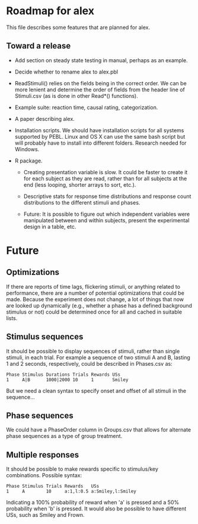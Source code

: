 Roadmap for alex
================

This file describes some features that are planned for alex.

Toward a release
----------------

- Add section on steady state testing in manual, perhaps as an
  example.

- Decide whether to rename alex to alex.pbl

- ReadStimuli() relies on the fields being in the correct order. We
  can be more lenient and determine the order of fields from the
  header line of Stimuli.csv (as is done in other Read*() functions).

- Example suite: reaction time, causal rating, categorization. 

- A paper describing alex.

- Installation scripts. We should have installation scripts for all
  systems supported by PEBL. Linux and OS X can use the same bash
  script but will probably have to install into different
  folders. Research needed for Windows.

- R package. 

  - Creating presentation variable is slow. It could be faster to
    create it for each subject as they are read, rather than for all
    subjects at the end (less looping, shorter arrays to sort, etc.).

  - Descriptive stats for response time distributions and response
    count distributions to the different stimuli and phases.

  - Future: It is possible to figure out which independent variables
    were manipulated between and within subjects, present the
    experimental design in a table, etc.


Future
======

Optimizations
-------------

If there are reports of time lags, flickering stimuli, or anything
related to performance, there are a number of potential optimizations
that could be made. Because the experiment does not change, a lot of
things that now are looked up dynamically (e.g., whether a phase has a
defined background stimulus or not) could be determined once for all
and cached in suitable lists.


Stimulus sequences
------------------

It should be possible to display sequences of stimuli, rather than
single stimuli, in each trial. For example a sequence of two stimuli A
and B, lasting 1 and 2 seconds, respectively, could be described in
Phases.csv as:

    Phase Stimulus Durations Trials Rewards USs
    1     A|B      1000|2000 10     1       Smiley

But we need a clean syntax to specify onset and offset of all stimuli
in the sequence...


Phase sequences
---------------

We could have a PhaseOrder column in Groups.csv that allows for
alternate phase sequences as a type of group treatment.


Multiple responses
------------------

It should be possible to make rewards specific to stimulus/key
combinations. Possible syntax:

    Phase Stimulus Trials Rewards   USs
    1     A        10     a:1,l:0.5 a:Smiley,l:Smiley

Indicating a 100% probability of reward when 'a' is pressed and a 50%
probability when 'b' is pressed. It would also be possible to have
different USs, such as Smiley and Frown.
